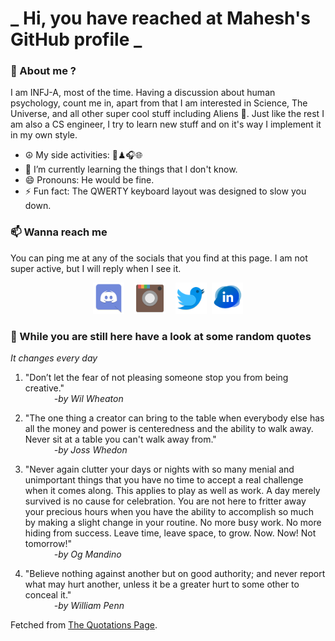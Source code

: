 # **_ Hi, you have reached at Mahesh's GitHub profile _**
### 🌸 About me ?
I am INFJ-A, most of the time. Having a discussion about human psychology, count me in, apart from that I am interested in Science, The Universe, and all other super cool stuff including Aliens 🤫. Just like the rest I am also a CS engineer, I try to learn new stuff and on it's way I implement it in my own style. 
- ☮ My side activities: 🎨♟🎧🌐
- 🌱 I’m currently learning the things that I don't know.
- 😄 Pronouns: He would be fine.
- ⚡ Fun fact: The QWERTY keyboard layout was designed to slow you down.

### 📫 Wanna reach me
You can ping me at any of the socials that you find at this page. I am not super active, but I will reply when I see it.
<p align="center">
<a href="https://discordapp.com/users/733328856957714472"><img src="./Assets/Papirus-Team-Papirus-Apps-Discord.svg" height="50px" width="50px" ></a>&nbsp; &nbsp;  
<a href ="https://instagram.com/obl1v_on"><img src="./Assets/Papirus-Team-Papirus-Apps-Instagram.svg" height="50px" width="50px" ></a>&nbsp;  &nbsp; 
<a href ="https://twitter.com/MaheshN2000"><img src="./Assets/Papirus-Team-Papirus-Apps-Twitter.svg" height ="50px" width="50px" ></a>&nbsp;
<a href ="https://linkedin.com/in/mahesh2000"><img src="./Assets/in.png" height ="50px" width="50px" ></a>

</p>



### 🔰 While you are still here have a look at some random quotes
*It changes every day*

<!-- BLOG-POST-LIST:START -->
 1.  "Don’t let the fear of not pleasing someone stop you from being creative." <br> &emsp;&emsp;&emsp; <i>-by Wil Wheaton</i> 

 2.  "The one thing a creator can bring to the table when everybody else has all the money and power is centeredness and the ability to walk away. Never sit at a table you can't walk away from." <br> &emsp;&emsp;&emsp; <i>-by Joss Whedon</i> 

 3.  "Never again clutter your days or nights with so many menial and unimportant things that you have no time to accept a real challenge when it comes along. This applies to play as well as work. A day merely survived is no cause for celebration. You are not here to fritter away your precious hours when you have the ability to accomplish so much by making a slight change in your routine. No more busy work. No more hiding from success. Leave time, leave space, to grow. Now. Now! Not tomorrow!" <br> &emsp;&emsp;&emsp; <i>-by Og Mandino</i> 

 4.  "Believe nothing against another but on good authority; and never report what may hurt another, unless it be a greater hurt to some other to conceal it." <br> &emsp;&emsp;&emsp; <i>-by William Penn</i> 
<!-- BLOG-POST-LIST:END -->
Fetched from <a href="http://www.quotationspage.com/data/mqotd.rss"> The Quotations Page</a>.
<!-- The above quotes are fetched from " http://www.quotationspage.com/data/mqotd.rss " and the github action used was gautamkrishnar/blog-post-workflow@master -->
